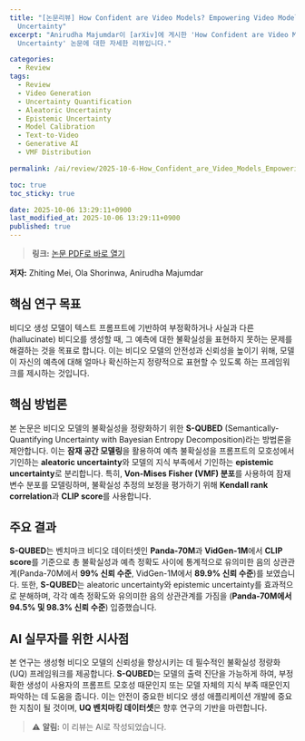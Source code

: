 ```yaml
---
title: "[논문리뷰] How Confident are Video Models? Empowering Video Models to Express their
  Uncertainty"
excerpt: "Anirudha Majumdar이 [arXiv]에 게시한 'How Confident are Video Models? Empowering Video Models to Express their
  Uncertainty' 논문에 대한 자세한 리뷰입니다."

categories:
  - Review
tags:
  - Review
  - Video Generation
  - Uncertainty Quantification
  - Aleatoric Uncertainty
  - Epistemic Uncertainty
  - Model Calibration
  - Text-to-Video
  - Generative AI
  - VMF Distribution

permalink: /ai/review/2025-10-6-How_Confident_are_Video_Models_Empowering_Video_Models_to_Express_their_Uncertainty/

toc: true
toc_sticky: true

date: 2025-10-06 13:29:11+0900
last_modified_at: 2025-10-06 13:29:11+0900
published: true
---
```

> **링크:** [논문 PDF로 바로 열기](https://arxiv.org/abs/2510.02571)

**저자:** Zhiting Mei, Ola Shorinwa, Anirudha Majumdar



## 핵심 연구 목표
비디오 생성 모델이 텍스트 프롬프트에 기반하여 부정확하거나 사실과 다른(hallucinate) 비디오를 생성할 때, 그 예측에 대한 불확실성을 표현하지 못하는 문제를 해결하는 것을 목표로 합니다. 이는 비디오 모델의 안전성과 신뢰성을 높이기 위해, 모델이 자신의 예측에 대해 얼마나 확신하는지 정량적으로 표현할 수 있도록 하는 프레임워크를 제시하는 것입니다.

## 핵심 방법론
본 논문은 비디오 모델의 불확실성을 정량화하기 위한 **S-QUBED** (Semantically-Quantifying Uncertainty with Bayesian Entropy Decomposition)라는 방법론을 제안합니다. 이는 **잠재 공간 모델링**을 활용하여 예측 불확실성을 프롬프트의 모호성에서 기인하는 **aleatoric uncertainty**와 모델의 지식 부족에서 기인하는 **epistemic uncertainty**로 분리합니다. 특히, **Von-Mises Fisher (VMF) 분포**를 사용하여 잠재 변수 분포를 모델링하며, 불확실성 추정의 보정을 평가하기 위해 **Kendall rank correlation**과 **CLIP score**를 사용합니다.

## 주요 결과
**S-QUBED**는 벤치마크 비디오 데이터셋인 **Panda-70M**과 **VidGen-1M**에서 **CLIP score**를 기준으로 총 불확실성과 예측 정확도 사이에 통계적으로 유의미한 음의 상관관계(Panda-70M에서 **99% 신뢰 수준**, VidGen-1M에서 **89.9% 신뢰 수준**)를 보였습니다. 또한, **S-QUBED**는 aleatoric uncertainty와 epistemic uncertainty를 효과적으로 분해하며, 각각 예측 정확도와 유의미한 음의 상관관계를 가짐을 (**Panda-70M에서 94.5% 및 98.3% 신뢰 수준**) 입증했습니다.

## AI 실무자를 위한 시사점
본 연구는 생성형 비디오 모델의 신뢰성을 향상시키는 데 필수적인 불확실성 정량화(UQ) 프레임워크를 제공합니다. **S-QUBED**는 모델의 출력 진단을 가능하게 하여, 부정확한 생성이 사용자의 프롬프트 모호성 때문인지 또는 모델 자체의 지식 부족 때문인지 파악하는 데 도움을 줍니다. 이는 안전이 중요한 비디오 생성 애플리케이션 개발에 중요한 지침이 될 것이며, **UQ 벤치마킹 데이터셋**은 향후 연구의 기반을 마련합니다.

> ⚠️ **알림:** 이 리뷰는 AI로 작성되었습니다.